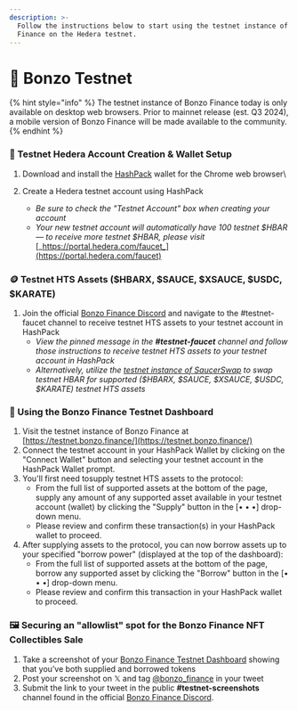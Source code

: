 ```yaml
---
description: >-
  Follow the instructions below to start using the testnet instance of Bonzo
  Finance on the Hedera testnet.
---
```


# 🧪 Bonzo Testnet

{% hint style="info" %}
The testnet instance of Bonzo Finance today is only available on desktop web browsers. Prior to mainnet release (est. Q3 2024), a mobile version of Bonzo Finance will be made available to the community.
{% endhint %}

### 🎒 Testnet Hedera Account Creation & Wallet Setup

1. Download and install the [HashPack](https://www.hashpack.app) wallet for the Chrome web browser\

2. Create a Hedera testnet account using HashPack
   * _Be sure to check the "Testnet Account" box when creating your account_
   * _Your new testnet account will automatically have 100 testnet $HBAR — to receive more testnet $HBAR, please visit_ [_https://portal.hedera.com/faucet_](https://portal.hedera.com/faucet)

### 🪙 Testnet HTS Assets ($HBARX, $SAUCE, $XSAUCE, $USDC, $KARATE)

1. Join the official [Bonzo Finance Discord](https://www.bonzo.finance/discord) and navigate to the #testnet-faucet channel to receive testnet HTS assets to your testnet account in HashPack
   * _View the pinned message in the **#testnet-faucet** channel and follow those instructions to receive testnet HTS assets to your testnet account in HashPack_
   * _Alternatively, utilize the_ [_testnet instance of SaucerSwap_](https://testnet.saucerswap.finance) _to swap testnet HBAR for supported ($HBARX, $SAUCE, $XSAUCE, $USDC, $KARATE) testnet HTS assets_

### 🧪 Using the Bonzo Finance Testnet Dashboard

1. Visit the testnet instance of Bonzo Finance at [https://testnet.bonzo.finance/](https://testnet.bonzo.finance/)
2. Connect the testnet account in your HashPack Wallet by clicking on the "Connect Wallet" button and selecting your testnet account in the HashPack Wallet prompt.
3. You'll first need tosupply testnet HTS assets to the protocol:
   * From the full list of supported assets at the bottom of the page, supply any amount of any supported asset available in your testnet account (wallet) by clicking the "Supply" button in the \[• • •] drop-down menu.&#x20;
   * Please review and confirm these transaction(s) in your HashPack wallet to proceed.
4. After supplying assets to the protocol, you can now borrow assets up to your specified "borrow power" (displayed at the top of the dashboard):
   * From the full list of supported assets at the bottom of the page, borrow any supported asset by clicking the "Borrow" button in the \[• • •] drop-down menu.&#x20;
   * Please review and confirm this transaction in your HashPack wallet to proceed.

### 🖼️ Securing an "allowlist" spot for the Bonzo Finance NFT Collectibles Sale

1. Take a screenshot of your [Bonzo Finance Testnet Dashboard](https://testnet.bonzo.finance/) showing that you’ve both supplied and borrowed tokens
2. Post your screenshot on 𝕏 and tag [@bonzo\_finance](https://www.x.com/bonzo\_finance) in your tweet&#x20;
3. Submit the link to your tweet in the public **#testnet-screenshots** channel found in the official [Bonzo Finance Discord](https://www.bonzo.finance/discord).
